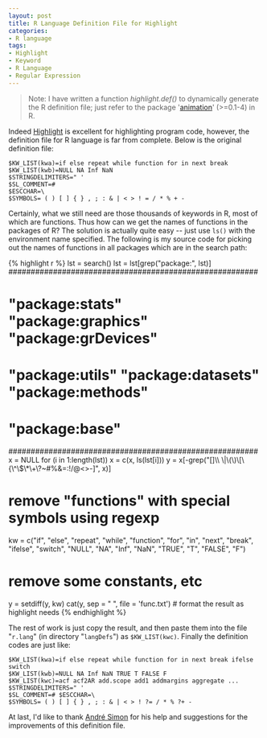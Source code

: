 ```yaml
---
layout: post
title: R Language Definition File for Highlight
categories:
- R language
tags:
- Highlight
- Keyword
- R Language
- Regular Expression
---
```


> Note: I have written a function _highlight.def()_ to dynamically generate the R definition file; just refer to the package '[animation](http://cran.r-project.org/package=animation)' (>=0.1-4) in R.

Indeed [Highlight](http://www.andre-simon.de/) is excellent for highlighting program code, however, the definition file for R language is far from complete. Below is the original definition file:

    $KW_LIST(kwa)=if else repeat while function for in next break
    $KW_LIST(kwb)=NULL NA Inf NaN
    $STRINGDELIMITERS=" '
    $SL_COMMENT=#
    $ESCCHAR=\
    $SYMBOLS= ( ) [ ] { } , ; : & | < > ! = / * % + -

Certainly, what we still need are those thousands of keywords in R, most of which are functions. Thus how can we get the names of functions in the packages of R? The solution is actually quite easy -- just use `ls()` with the environment name specified. The following is my source code for picking out the names of functions in all packages which are in the search path:

{% highlight r %}
lst = search()
lst = lst[grep("package:", lst)]
########################################################
# "package:stats" "package:graphics" "package:grDevices"
# "package:utils" "package:datasets" "package:methods"
# "package:base"
########################################################
x = NULL
for (i in 1:length(lst)) x = c(x, ls(lst[i]))
y = x[-grep("[]\\\ \\|\\(\\)\\[\\{\\^\\$\\*\\+\\?~#%&=:!/@<>-]", x)]
# remove "functions" with special symbols using regexp
kw = c("if", "else", "repeat", "while", "function",
    "for", "in", "next", "break", "ifelse", "switch", "NULL",
    "NA", "Inf", "NaN", "TRUE", "T", "FALSE", "F")
# remove some constants, etc
y = setdiff(y, kw)
cat(y, sep = " ", file = 'func.txt') # format the result as highlight needs
{% endhighlight %}

The rest of work is just copy the result, and then paste them into the file "`r.lang`" (in directory "`langDefs`") as `$KW_LIST(kwc)`. Finally the definition codes are just like:

    $KW_LIST(kwa)=if else repeat while function for in next break ifelse switch
    $KW_LIST(kwb)=NULL NA Inf NaN TRUE T FALSE F
    $KW_LIST(kwc)=acf acf2AR add.scope add1 addmargins aggregate ...
    $STRINGDELIMITERS=" '
    $SL_COMMENT=# $ESCCHAR=\
    $SYMBOLS= ( ) [ ] { } , ; : & | < > ! ?= / * % ?+ -

At last, I'd like to thank [André Simon](http://www.andre-simon.de/) for his help and suggestions for the improvements of this definition file.
